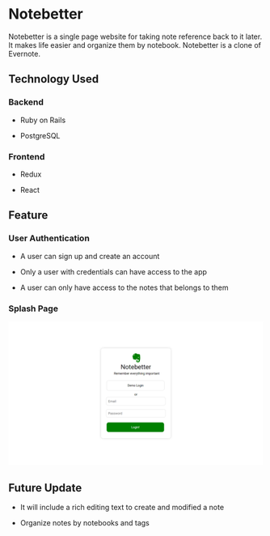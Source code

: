 # Notebetter

Notebetter is a single page website for taking note reference back to it later. It makes life easier and organize them by notebook. Notebetter is a clone of Evernote.

## Technology Used

### Backend

* Ruby on Rails

* PostgreSQL

### Frontend

* Redux

* React 


## Feature 

### User Authentication

* A user can sign up and create an account 

* Only a user with credentials can have access to the app

* A user can only have access to the notes that belongs to them


### Splash Page

<img width='' height='' src='https://github.com/soura934/notebetter/blob/main/app/assets/images/authPage.png' >

## Future Update

* It will include a rich editing text to create and modified a note
 
* Organize notes by notebooks and tags

